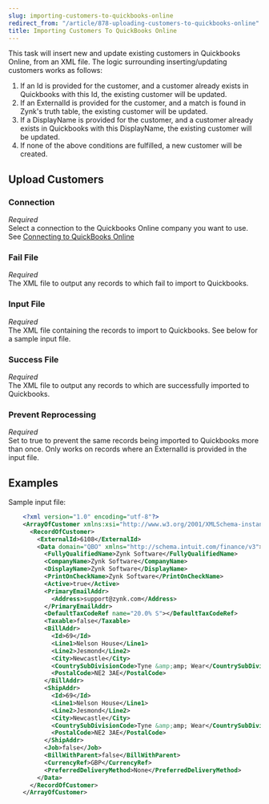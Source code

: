 ```yaml
---
slug: importing-customers-to-quickbooks-online
redirect_from: "/article/878-uploading-customers-to-quickbooks-online"
title: Importing Customers To QuickBooks Online
---
```



This task will insert new and update existing customers in Quickbooks Online, from an XML file. The logic surrounding inserting/updating customers works as follows:


1. If an Id is provided for the customer, and a customer already exists in Quickbooks with this Id, the existing customer will be updated.
2. If an ExternalId is provided for the customer, and a match is found in Zynk's truth table, the existing customer will be updated.
3. If a DisplayName is provided for the customer, and a customer already exists in Quickbooks with this DisplayName, the existing customer will be updated.
4. If none of the above conditions are fulfilled, a new customer will be created.


## Upload Customers

### Connection
_Required_  
Select a connection to the Quickbooks Online company you want to use. See [Connecting to QuickBooks Online](connecting-to-quickbooks-online)

### Fail File 
_Required_  
The XML file to output any records to which fail to import to Quickbooks.

### Input File 
_Required_  
The XML file containing the records to import to Quickbooks. See below for a sample input file.

### Success File 
_Required_  
The XML file to output any records to which are successfully imported to Quickbooks.

### Prevent Reprocessing
_Required_  
Set to true to prevent the same records being imported to Quickbooks more than once. Only works on records where an ExternalId is provided in the input file.


## Examples


Sample input file:


```xml
    <?xml version="1.0" encoding="utf-8"?>
    <ArrayOfCustomer xmlns:xsi="http://www.w3.org/2001/XMLSchema-instance" xmlns:xsd="http://www.w3.org/2001/XMLSchema">
      <RecordOfCustomer>
        <ExternalId>6108</ExternalId>
        <Data domain="QBO" xmlns="http://schema.intuit.com/finance/v3">
          <FullyQualifiedName>Zynk Software</FullyQualifiedName>
          <CompanyName>Zynk Software</CompanyName>
          <DisplayName>Zynk Software</DisplayName>
          <PrintOnCheckName>Zynk Software</PrintOnCheckName>
          <Active>true</Active>
          <PrimaryEmailAddr>
            <Address>support@zynk.com</Address>
          </PrimaryEmailAddr>
          <DefaultTaxCodeRef name="20.0% S"></DefaultTaxCodeRef>
          <Taxable>false</Taxable>
          <BillAddr>
            <Id>69</Id>
            <Line1>Nelson House</Line1>
            <Line2>Jesmond</Line2>
            <City>Newcastle</City>
            <CountrySubDivisionCode>Tyne &amp;amp; Wear</CountrySubDivisionCode>
            <PostalCode>NE2 3AE</PostalCode>
          </BillAddr>
          <ShipAddr>
            <Id>69</Id>
            <Line1>Nelson House</Line1>
            <Line2>Jesmond</Line2>
            <City>Newcastle</City>
            <CountrySubDivisionCode>Tyne &amp;amp; Wear</CountrySubDivisionCode>
            <PostalCode>NE2 3AE</PostalCode>
          </ShipAddr>
          <Job>false</Job>
          <BillWithParent>false</BillWithParent>
          <CurrencyRef>GBP</CurrencyRef>
          <PreferredDeliveryMethod>None</PreferredDeliveryMethod>
        </Data>
      </RecordOfCustomer>
    </ArrayOfCustomer>

```
